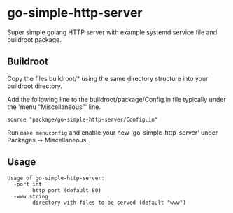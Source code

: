 # go-simple-http-server

Super simple golang HTTP server with example systemd service file and buildroot package.

## Buildroot

Copy the files buildroot/* using the same directory structure into your buildroot directory.

Add the following line to the buildroot/package/Config.in file typically under the 'menu "Miscellaneous"' line.

`source "package/go-simple-http-server/Config.in"`

Run `make menuconfig` and enable your new 'go-simple-http-server' under Packages -> Miscellaneous.

## Usage
```
Usage of go-simple-http-server:
  -port int
        http port (default 80)
  -www string
        directory with files to be served (default "www")
```